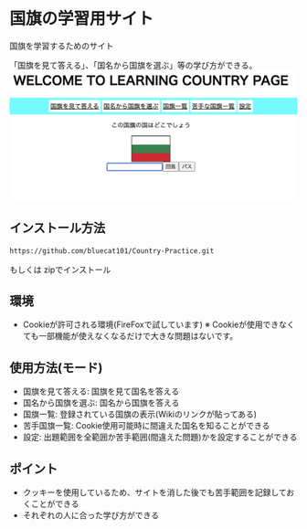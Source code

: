 # 国旗の学習用サイト
国旗を学習するためのサイト

「国旗を見て答える」、「国名から国旗を選ぶ」等の学び方ができる。
![Alt text](image.png)
## インストール方法
```sh
https://github.com/bluecat101/Country-Practice.git
```
もしくは
zipでインストール

## 環境
- Cookieが許可される環境(FireFoxで試しています)
※ Cookieが使用できなくても一部機能が使えなくなるだけで大きな問題はないです。


## 使用方法(モード)
- 国旗を見て答える: 国旗を見て国名を答える
- 国名から国旗を選ぶ: 国名から国旗を答える
- 国旗一覧: 登録されている国旗の表示(Wikiのリンクが貼ってある)
- 苦手国旗一覧: Cookie使用可能時に間違えた国名を知ることができる
- 設定: 出題範囲を全範囲か苦手範囲(間違えた問題)かを設定することができる

## ポイント
- クッキーを使用しているため、サイトを消した後でも苦手範囲を記録しておくことができる
- それぞれの人に合った学び方ができる